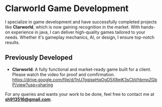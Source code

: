 # Clarworld Game Development

I specialize in game development and have successfully completed projects like **Clarworld**, which is now gaining recognition in the market. With hands-on experience in java, I can deliver high-quality games tailored to your needs. Whether it's gameplay mechanics, AI, or design, I ensure top-notch results.

## Previously Developed
- **Clarworld**: A fully functional and market-ready game built for a client. Please watch the video for proof and comfirmation. https://drive.google.com/file/d/1nU7gqjspHqOgD5X8ejK3sCbVhbmpZGbP/view?usp=sharing

For any queries and wants your work to be done, feel free to contact me at **sh913516@gmail.com**.
